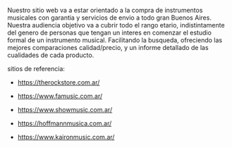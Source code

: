 Nuestro sitio web va a estar orientado a la compra de instrumentos musicales con garantia y servicios de envio a todo gran Buenos Aires. Nuestra audiencia objetivo va a cubrir todo el rango etario, indistintamente del genero de personas que tengan un interes en comenzar el estudio formal de un instrumento musical. Facilitando la busqueda, ofreciendo las mejores comparaciones calidad/precio, y un informe detallado de las cualidades de cada producto.


sitios de referencia: 

- https://therockstore.com.ar/

- https://www.famusic.com.ar/

- https://www.showmusic.com.ar/

- https://hoffmannmusica.com.ar/

- https://www.kaironmusic.com.ar/
